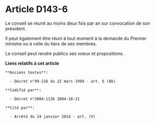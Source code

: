 # Article D143-6

Le conseil se réunit au moins deux fois par an sur convocation de son président.

Il peut également être réuni à tout moment à la demande du Premier ministre ou à celle du tiers de ses membres.

Le conseil peut rendre publics ses voeux et propositions.

**Liens relatifs à cet article**

	**Anciens textes**:

	  - Décret n°99-216 du 22 mars 1999 - art. 6 (Ab)

	**Codifié par**:

	  - Décret n°2004-1136 2004-10-21

	**Cité par**:

	  - Arrêté du 24 janvier 2014 - art. (V)
